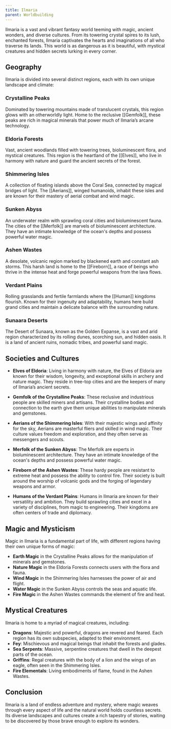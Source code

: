 ```yaml
---
title: Ilmaria
parent: Worldbuilding
---
```

Ilmaria is a vast and vibrant fantasy world teeming with magic, ancient wonders, and diverse cultures. From its towering crystal spires to its lush, enchanted forests, Ilmaria captivates the hearts and imaginations of all who traverse its lands. This world is as dangerous as it is beautiful, with mystical creatures and hidden secrets lurking in every corner.

## Geography

Ilmaria is divided into several distinct regions, each with its own unique landscape and climate:

### Crystalline Peaks

Dominated by towering mountains made of translucent crystals, this region glows with an otherworldly light. Home to the reclusive [[Gemfolk]], these peaks are rich in magical minerals that power much of Ilmaria’s arcane technology.

### Eldoria Forests

Vast, ancient woodlands filled with towering trees, bioluminescent flora, and mystical creatures. This region is the heartland of the [[Elves]], who live in harmony with nature and guard the ancient secrets of the forest.

### Shimmering Isles

A collection of floating islands above the Coral Sea, connected by magical bridges of light. The [[Aerians]], winged humanoids, inhabit these isles and are known for their mastery of aerial combat and wind magic.

### Sunken Abyss

An underwater realm with sprawling coral cities and bioluminescent fauna. The cities of the [[Merfolk]] are marvels of bioluminescent architecture. They have an intimate knowledge of the ocean's depths and possess powerful water magic.

### Ashen Wastes

A desolate, volcanic region marked by blackened earth and constant ash storms. This harsh land is home to the [[Fireborn]], a race of beings who thrive in the intense heat and forge powerful weapons from the lava flows.

### Verdant Plains

Rolling grasslands and fertile farmlands where the [[Human]] kingdoms flourish. Known for their ingenuity and adaptability, humans here build grand cities and maintain a delicate balance with the surrounding nature.

### Sunaara Deserts

The Desert of Sunaara, known as the Golden Expanse, is a vast and arid region characterized by its rolling dunes, scorching sun, and hidden oasis. It is a land of ancient ruins, nomadic tribes, and powerful sand magic.

## Societies and Cultures

- **Elves of Eldoria**: Living in harmony with nature, the Elves of Eldoria are known for their wisdom, longevity, and exceptional skills in archery and nature magic. They reside in tree-top cities and are the keepers of many of Ilmaria’s ancient secrets.

- **Gemfolk of the Crystalline Peaks**: These reclusive and industrious people are skilled miners and artisans. Their crystalline bodies and connection to the earth give them unique abilities to manipulate minerals and gemstones.

- **Aerians of the Shimmering Isles**: With their majestic wings and affinity for the sky, Aerians are masterful fliers and skilled in wind magic. Their culture values freedom and exploration, and they often serve as messengers and scouts.

- **Merfolk of the Sunken Abyss**: The Merfolk are experts in bioluminescent architecture. They have an intimate knowledge of the ocean's depths and possess powerful water magic.

- **Fireborn of the Ashen Wastes**: These hardy people are resistant to extreme heat and possess the ability to control fire. Their society is built around the worship of volcanic gods and the forging of legendary weapons and armor.

- **Humans of the Verdant Plains**: Humans in Ilmaria are known for their versatility and ambition. They build sprawling cities and excel in a variety of disciplines, from magic to engineering. Their kingdoms are often centers of trade and diplomacy.

## Magic and Mysticism

Magic in Ilmaria is a fundamental part of life, with different regions having their own unique forms of magic:

- **Earth Magic** in the Crystalline Peaks allows for the manipulation of minerals and gemstones.
- **Nature Magic** in the Eldoria Forests connects users with the flora and fauna.
- **Wind Magic** in the Shimmering Isles harnesses the power of air and flight.
- **Water Magic** in the Sunken Abyss controls the seas and aquatic life.
- **Fire Magic** in the Ashen Wastes commands the element of fire and heat.

## Mystical Creatures

Ilmaria is home to a myriad of magical creatures, including:

- **Dragons**: Majestic and powerful, dragons are revered and feared. Each region has its own subspecies, adapted to their environment.
- **Fey**: Mischievous and magical beings that inhabit the forests and glades.
- **Sea Serpents**: Massive, serpentine creatures that dwell in the deepest parts of the ocean.
- **Griffins**: Regal creatures with the body of a lion and the wings of an eagle, often seen in the Shimmering Isles.
- **Fire Elementals**: Living embodiments of flame, found in the Ashen Wastes.

## Conclusion

Ilmaria is a land of endless adventure and mystery, where magic weaves through every aspect of life and the natural world holds countless secrets. Its diverse landscapes and cultures create a rich tapestry of stories, waiting to be discovered by those brave enough to explore its wonders.
